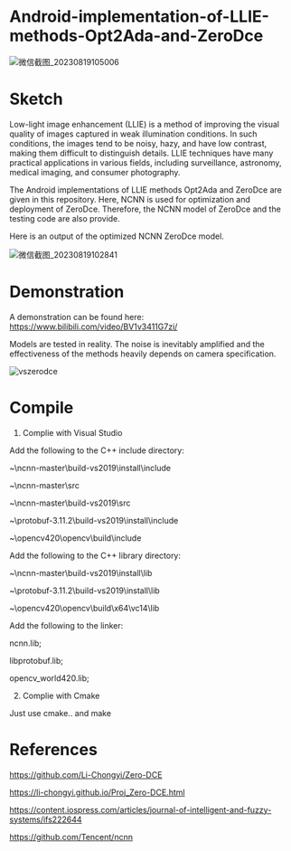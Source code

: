 # Android-implementation-of-LLIE-methods-Opt2Ada-and-ZeroDce
![微信截图_20230819105006](https://github.com/DigRabbit666/Android-implementation-of-LLIE-methods-Opt2Ada-and-ZeroDce/assets/73062847/2cbae610-9bb0-40a6-bd2b-87d57bcc8076)

# Sketch
Low-light image enhancement (LLIE) is a method of improving the visual quality of images captured in weak illumination conditions. In such conditions, the images tend to be noisy, hazy, and have low contrast, making them difficult to distinguish details. LLIE techniques have many practical applications in various fields, including surveillance, astronomy, medical imaging, and consumer photography.

The Android implementations of LLIE methods Opt2Ada and ZeroDce are given in this repository. Here, NCNN is used for optimization and deployment of ZeroDce. Therefore, the NCNN model of ZeroDce and the testing code are also provide.

Here is an output of the optimized NCNN ZeroDce model.

![微信截图_20230819102841](https://github.com/DigRabbit666/Android-implementation-of-LLIE-methods-Opt2Ada-and-ZeroDce/assets/73062847/9f513343-06a7-403e-9284-2d7810cedf4e)

# Demonstration 

A demonstration can be found here:
https://www.bilibili.com/video/BV1v3411G7zi/

Models are tested in reality. The noise is inevitably amplified and the effectiveness of the methods heavily depends on camera specification.

![vszerodce](https://github.com/DigRabbit666/Android-implementation-of-LLIE-methods-Opt2Ada-and-ZeroDce/assets/73062847/78558e1c-1ed3-4a85-85b7-5533c65c1741)

# Compile
1. Complie with Visual Studio

Add the following to the C++ include directory:

~\ncnn-master\build-vs2019\install\include

~\ncnn-master\src

~\ncnn-master\build-vs2019\src

~\protobuf-3.11.2\build-vs2019\install\include

~\opencv420\opencv\build\include

Add the following to the C++ library directory:

~\ncnn-master\build-vs2019\install\lib

~\protobuf-3.11.2\build-vs2019\install\lib

~\opencv420\opencv\build\x64\vc14\lib

Add the following to the linker:

ncnn.lib;

libprotobuf.lib;

opencv_world420.lib;

2. Complie with Cmake

Just use cmake.. and make

# References

https://github.com/Li-Chongyi/Zero-DCE

https://li-chongyi.github.io/Proj_Zero-DCE.html

https://content.iospress.com/articles/journal-of-intelligent-and-fuzzy-systems/ifs222644

https://github.com/Tencent/ncnn

